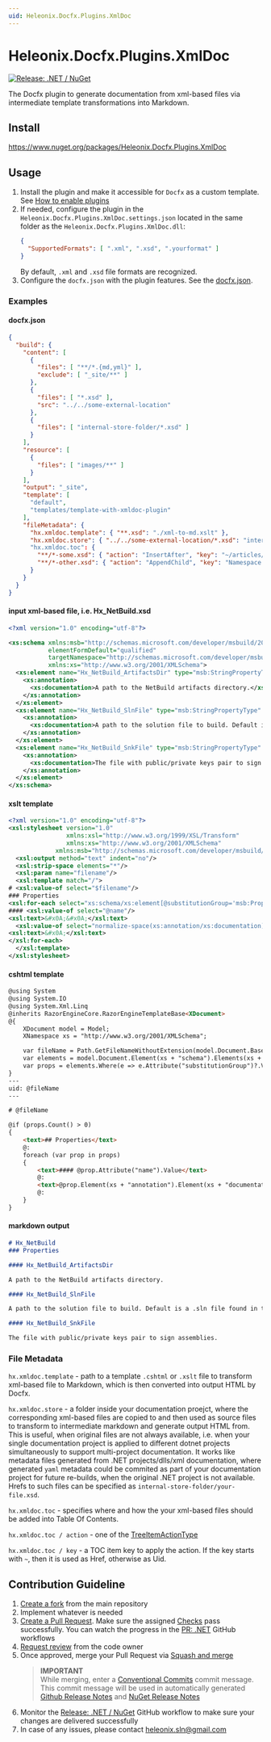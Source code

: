 ```yaml
---
uid: Heleonix.Docfx.Plugins.XmlDoc
---
```


# Heleonix.Docfx.Plugins.XmlDoc

[![Release: .NET / NuGet](https://github.com/Heleonix/Heleonix.Docfx.Plugins.XmlDoc/actions/workflows/release-net-nuget.yml/badge.svg)](https://github.com/Heleonix/Heleonix.Docfx.Plugins.XmlDoc/actions/workflows/release-net-nuget.yml)

The Docfx plugin to generate documentation from xml-based files via intermediate template transformations into Markdown.

## Install

https://www.nuget.org/packages/Heleonix.Docfx.Plugins.XmlDoc

## Usage

1. Install the plugin and make it accessible for `Docfx` as a custom template. See [How to enable plugins](https://dotnet.github.io/docfx/tutorial/howto_build_your_own_type_of_documentation_with_custom_plug-in.html#enable-plug-in)
2. If needed, configure the plugin in the `Heleonix.Docfx.Plugins.XmlDoc.settings.json` located in the same folder as the
`Heleonix.Docfx.Plugins.XmlDoc.dll`:
    ```json
    {
      "SupportedFormats": [ ".xml", ".xsd", ".yourformat" ]
    }
    ```
    By default, `.xml` and `.xsd` file formats are recognized.
3. Configure the `docfx.json` with the plugin features. See the [docfx.json](#docfxjson).

### Examples

#### docfx.json

```json
{
  "build": {
    "content": [
      {
        "files": [ "**/*.{md,yml}" ],
        "exclude": [ "_site/**" ]
      },
      {
        "files": [ "*.xsd" ],
        "src": "../../some-external-location"
      },
      {
        "files": [ "internal-store-folder/*.xsd" ]
      }
    ],
    "resource": [
      {
        "files": [ "images/**" ]
      }
    ],
    "output": "_site",
    "template": [
      "default",
      "templates/template-with-xmldoc-plugin"
    ],
    "fileMetadata": {
      "hx.xmldoc.template": { "**.xsd": "./xml-to-md.xslt" },
      "hx.xmldoc.store": { "../../some-external-location/*.xsd": "internal-store-folder" }
      "hx.xmldoc.toc": {
        "**/*-some.xsd": { "action": "InsertAfter", "key": "~/articles/introduction.md" },
        "**/*-other.xsd": { "action": "AppendChild", "key": "Namespace.Class.whatever.uid" }
      }
    }
  }
}
```

#### input xml-based file, i.e. Hx_NetBuild.xsd

```xml
<?xml version="1.0" encoding="utf-8"?>

<xs:schema xmlns:msb="http://schemas.microsoft.com/developer/msbuild/2003"
           elementFormDefault="qualified"
           targetNamespace="http://schemas.microsoft.com/developer/msbuild/2003"
           xmlns:xs="http://www.w3.org/2001/XMLSchema">
  <xs:element name="Hx_NetBuild_ArtifactsDir" type="msb:StringPropertyType" substitutionGroup="msb:Property">
    <xs:annotation>
      <xs:documentation>A path to the NetBuild artifacts directory.</xs:documentation>
    </xs:annotation>
  </xs:element>
  <xs:element name="Hx_NetBuild_SlnFile" type="msb:StringPropertyType" substitutionGroup="msb:Property">
    <xs:annotation>
      <xs:documentation>A path to the solution file to build. Default is a .sln file found in the $Hx_WS_Dir.</xs:documentation>
    </xs:annotation>
  </xs:element>
  <xs:element name="Hx_NetBuild_SnkFile" type="msb:StringPropertyType" substitutionGroup="msb:Property">
    <xs:annotation>
      <xs:documentation>The file with public/private keys pair to sign assemblies.</xs:documentation>
    </xs:annotation>
  </xs:element>
</xs:schema>

```
#### xslt template

```xml
<?xml version="1.0" encoding="utf-8"?>
<xsl:stylesheet version="1.0"
                xmlns:xsl="http://www.w3.org/1999/XSL/Transform"
                xmlns:xs="http://www.w3.org/2001/XMLSchema"
             xmlns:msb="http://schemas.microsoft.com/developer/msbuild/2003">
  <xsl:output method="text" indent="no"/>
  <xsl:strip-space elements="*"/>
  <xsl:param name="filename"/>
  <xsl:template match="/">
# <xsl:value-of select="$filename"/>
### Properties
<xsl:for-each select="xs:schema/xs:element[@substitutionGroup='msb:Property']">
#### <xsl:value-of select="@name"/>
<xsl:text>&#x0A;&#x0A;</xsl:text>
  <xsl:value-of select="normalize-space(xs:annotation/xs:documentation)"/>
<xsl:text>&#x0A;</xsl:text>
</xsl:for-each>
  </xsl:template>
</xsl:stylesheet>

```

#### cshtml template

```html
@using System
@using System.IO
@using System.Xml.Linq
@inherits RazorEngineCore.RazorEngineTemplateBase<XDocument>
@{
    XDocument model = Model;
    XNamespace xs = "http://www.w3.org/2001/XMLSchema";

    var fileName = Path.GetFileNameWithoutExtension(model.Document.BaseUri);
    var elements = model.Document.Element(xs + "schema").Elements(xs + "element");
    var props = elements.Where(e => e.Attribute("substitutionGroup")?.Value == "msb:Property");
}
---
uid: @fileName
---

# @fileName

@if (props.Count() > 0)
{
    <text>## Properties</text>
    @:
    foreach (var prop in props)
    {
        <text>#### @prop.Attribute("name").Value</text>
        @:
        <text>@prop.Element(xs + "annotation").Element(xs + "documentation").Value.Trim()</text>
        @:
    }
}
```

#### markdown output

```markdown
# Hx_NetBuild
### Properties

#### Hx_NetBuild_ArtifactsDir

A path to the NetBuild artifacts directory.

#### Hx_NetBuild_SlnFile

A path to the solution file to build. Default is a .sln file found in the $Hx_WS_Dir.

#### Hx_NetBuild_SnkFile

The file with public/private keys pair to sign assemblies.
```

### File Metadata

`hx.xmldoc.template` - path to a template `.cshtml` or `.xslt` file to transform xml-based file to Markdown, which is then converted into output HTML by Docfx.

`hx.xmldoc.store` - a folder inside your documentation proejct, where the corresponding xml-based files are copied to
and then used as source files to transform to intermediate markdown and generate output HTML from.
This is useful, when original files are not always available, i.e. when your single documentation project is applied
to different dotnet projects simultaneously to support multi-project documentation.
It works like metadata files generated from .NET projects/dlls/xml documentation, where generated `yaml` metadata could
be commited as part of your documentation project for future re-builds, when the original .NET project is not available.
Hrefs to such files can be specified as `internal-store-folder/your-file.xsd`.

`hx.xmldoc.toc` - specifies where and how the your xml-based files should be added into Table Of Contents.

`hx.xmldoc.toc / action` - one of the [TreeItemActionType](https://github.com/dotnet/docfx/blob/main/src/Docfx.Plugins/TreeItemActionType.cs)

`hx.xmldoc.toc / key` - a TOC item key to apply the action. If the key starts with `~`, then it is used as Href, otherwise as Uid.

## Contribution Guideline

1. [Create a fork](https://github.com/Heleonix/Heleonix.Docfx.Plugins.XmlDoc/fork) from the main repository
2. Implement whatever is needed
3. [Create a Pull Request](https://docs.github.com/en/pull-requests/collaborating-with-pull-requests/proposing-changes-to-your-work-with-pull-requests/creating-a-pull-request-from-a-fork).
   Make sure the assigned [Checks](https://docs.github.com/en/pull-requests/collaborating-with-pull-requests/collaborating-on-repositories-with-code-quality-features/about-status-checks#checks) pass successfully.
   You can watch the progress in the [PR: .NET](https://github.com/Heleonix/Heleonix.Docfx.Plugins.XmlDoc/actions/workflows/pr-net.yml) GitHub workflows
4. [Request review](https://docs.github.com/en/pull-requests/collaborating-with-pull-requests/proposing-changes-to-your-work-with-pull-requests/requesting-a-pull-request-review) from the code owner
5. Once approved, merge your Pull Request via [Squash and merge](https://docs.github.com/en/pull-requests/collaborating-with-pull-requests/incorporating-changes-from-a-pull-request/about-pull-request-merges#squash-and-merge-your-commits)
   > **IMPORTANT**  
   > While merging, enter a [Conventional Commits](https://www.conventionalcommits.org/) commit message.
   > This commit message will be used in automatically generated [Github Release Notes](https://github.com/Heleonix/Heleonix.Docfx.Plugins.XmlDoc/releases)
   > and [NuGet Release Notes](https://www.nuget.org/packages/Heleonix.Docfx.Plugins.XmlDoc/#releasenotes-body-tab)
6. Monitor the [Release: .NET / NuGet](https://github.com/Heleonix/Heleonix.Docfx.Plugins.XmlDoc/actions/workflows/release-net-nuget.yml) GitHub workflow to make sure your changes are delivered successfully
7. In case of any issues, please contact [heleonix.sln@gmail.com](mailto:heleonix.sln@gmail.com)